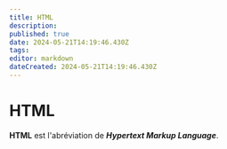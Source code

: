 ```yaml
---
title: HTML
description: 
published: true
date: 2024-05-21T14:19:46.430Z
tags: 
editor: markdown
dateCreated: 2024-05-21T14:19:46.430Z
---
```


# HTML

**HTML** est l'abréviation de ***Hypertext Markup Language***.